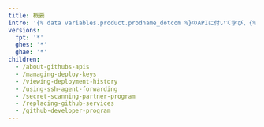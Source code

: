 ```yaml
---
title: 概要
intro: '{% data variables.product.prodname_dotcom %}のAPIに付いて学び、{% ifversion ghes or ghae %}デプロイメントをセキュアにしてください。{% else %}デプロイメントをセキュアにし、{% data variables.product.prodname_dotcom %}の開発者プログラムに参加してください。{% endif %}'
versions:
  fpt: '*'
  ghes: '*'
  ghae: '*'
children:
  - /about-githubs-apis
  - /managing-deploy-keys
  - /viewing-deployment-history
  - /using-ssh-agent-forwarding
  - /secret-scanning-partner-program
  - /replacing-github-services
  - /github-developer-program
---
```


